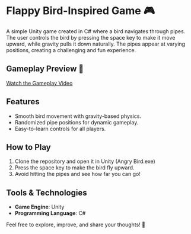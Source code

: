 # Flappy Bird-Inspired Game 🎮

A simple Unity game created in C# where a bird navigates through pipes. The user controls the bird by pressing the space key to make it move upward, while gravity pulls it down naturally. The pipes appear at varying positions, creating a challenging and fun experience.

## Gameplay Preview 🎥
[Watch the Gameplay Video](Assets/0123.mp4)

## Features
- Smooth bird movement with gravity-based physics.
- Randomized pipe positions for dynamic gameplay.
- Easy-to-learn controls for all players.

## How to Play
1. Clone the repository and open it in Unity (Angry Bird.exe)
3. Press the space key to make the bird fly upward.
4. Avoid hitting the pipes and see how far you can go!

## Tools & Technologies
- **Game Engine**: Unity
- **Programming Language**: C#


Feel free to explore, improve, and share your thoughts! 🚀
